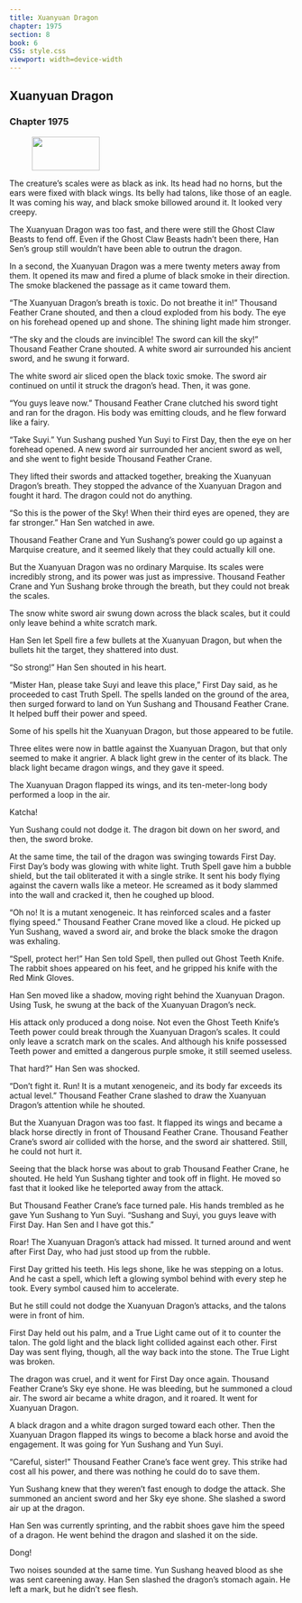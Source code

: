```yaml
---
title: Xuanyuan Dragon
chapter: 1975
section: 8
book: 6
CSS: style.css
viewport: width=device-width
---
```


## Xuanyuan Dragon

### Chapter 1975

<figure>
	<img src="../Images/gem.gif" alt="" id="gem" width="120" height="60" />
</figure>

The creature’s scales were as black as ink. Its head had no horns, but the ears were fixed with black wings. Its belly had talons, like those of an eagle. It was coming his way, and black smoke billowed around it. It looked very creepy.

The Xuanyuan Dragon was too fast, and there were still the Ghost Claw Beasts to fend off. Even if the Ghost Claw Beasts hadn’t been there, Han Sen’s group still wouldn’t have been able to outrun the dragon.

In a second, the Xuanyuan Dragon was a mere twenty meters away from them. It opened its maw and fired a plume of black smoke in their direction. The smoke blackened the passage as it came toward them.

“The Xuanyuan Dragon’s breath is toxic. Do not breathe it in!” Thousand Feather Crane shouted, and then a cloud exploded from his body. The eye on his forehead opened up and shone. The shining light made him stronger.

“The sky and the clouds are invincible! The sword can kill the sky!” Thousand Feather Crane shouted. A white sword air surrounded his ancient sword, and he swung it forward.

The white sword air sliced open the black toxic smoke. The sword air continued on until it struck the dragon’s head. Then, it was gone.

“You guys leave now.” Thousand Feather Crane clutched his sword tight and ran for the dragon. His body was emitting clouds, and he flew forward like a fairy.

“Take Suyi.” Yun Sushang pushed Yun Suyi to First Day, then the eye on her forehead opened. A new sword air surrounded her ancient sword as well, and she went to fight beside Thousand Feather Crane.

They lifted their swords and attacked together, breaking the Xuanyuan Dragon’s breath. They stopped the advance of the Xuanyuan Dragon and fought it hard. The dragon could not do anything.

“So this is the power of the Sky! When their third eyes are opened, they are far stronger.” Han Sen watched in awe.

Thousand Feather Crane and Yun Sushang’s power could go up against a Marquise creature, and it seemed likely that they could actually kill one.

But the Xuanyuan Dragon was no ordinary Marquise. Its scales were incredibly strong, and its power was just as impressive. Thousand Feather Crane and Yun Sushang broke through the breath, but they could not break the scales.

The snow white sword air swung down across the black scales, but it could only leave behind a white scratch mark.

Han Sen let Spell fire a few bullets at the Xuanyuan Dragon, but when the bullets hit the target, they shattered into dust.

“So strong!” Han Sen shouted in his heart.

“Mister Han, please take Suyi and leave this place,” First Day said, as he proceeded to cast Truth Spell. The spells landed on the ground of the area, then surged forward to land on Yun Sushang and Thousand Feather Crane. It helped buff their power and speed.

Some of his spells hit the Xuanyuan Dragon, but those appeared to be futile.

Three elites were now in battle against the Xuanyuan Dragon, but that only seemed to make it angrier. A black light grew in the center of its black. The black light became dragon wings, and they gave it speed.

The Xuanyuan Dragon flapped its wings, and its ten-meter-long body performed a loop in the air.

Katcha!

Yun Sushang could not dodge it. The dragon bit down on her sword, and then, the sword broke.

At the same time, the tail of the dragon was swinging towards First Day. First Day’s body was glowing with white light. Truth Spell gave him a bubble shield, but the tail obliterated it with a single strike. It sent his body flying against the cavern walls like a meteor. He screamed as it body slammed into the wall and cracked it, then he coughed up blood.

“Oh no! It is a mutant xenogeneic. It has reinforced scales and a faster flying speed.” Thousand Feather Crane moved like a cloud. He picked up Yun Sushang, waved a sword air, and broke the black smoke the dragon was exhaling.

“Spell, protect her!” Han Sen told Spell, then pulled out Ghost Teeth Knife. The rabbit shoes appeared on his feet, and he gripped his knife with the Red Mink Gloves.

Han Sen moved like a shadow, moving right behind the Xuanyuan Dragon. Using Tusk, he swung at the back of the Xuanyuan Dragon’s neck.

His attack only produced a dong noise. Not even the Ghost Teeth Knife’s Teeth power could break through the Xuanyuan Dragon’s scales. It could only leave a scratch mark on the scales. And although his knife possessed Teeth power and emitted a dangerous purple smoke, it still seemed useless.

That hard?” Han Sen was shocked.

“Don’t fight it. Run! It is a mutant xenogeneic, and its body far exceeds its actual level.” Thousand Feather Crane slashed to draw the Xuanyuan Dragon’s attention while he shouted.

But the Xuanyuan Dragon was too fast. It flapped its wings and became a black horse directly in front of Thousand Feather Crane. Thousand Feather Crane’s sword air collided with the horse, and the sword air shattered. Still, he could not hurt it.

Seeing that the black horse was about to grab Thousand Feather Crane, he shouted. He held Yun Sushang tighter and took off in flight. He moved so fast that it looked like he teleported away from the attack.

But Thousand Feather Crane’s face turned pale. His hands trembled as he gave Yun Sushang to Yun Suyi. “Sushang and Suyi, you guys leave with First Day. Han Sen and I have got this.”

Roar! The Xuanyuan Dragon’s attack had missed. It turned around and went after First Day, who had just stood up from the rubble.

First Day gritted his teeth. His legs shone, like he was stepping on a lotus. And he cast a spell, which left a glowing symbol behind with every step he took. Every symbol caused him to accelerate.

But he still could not dodge the Xuanyuan Dragon’s attacks, and the talons were in front of him.

First Day held out his palm, and a True Light came out of it to counter the talon. The gold light and the black light collided against each other. First Day was sent flying, though, all the way back into the stone. The True Light was broken.

The dragon was cruel, and it went for First Day once again. Thousand Feather Crane’s Sky eye shone. He was bleeding, but he summoned a cloud air. The sword air became a white dragon, and it roared. It went for Xuanyuan Dragon.

A black dragon and a white dragon surged toward each other. Then the Xuanyuan Dragon flapped its wings to become a black horse and avoid the engagement. It was going for Yun Sushang and Yun Suyi.

“Careful, sister!” Thousand Feather Crane’s face went grey. This strike had cost all his power, and there was nothing he could do to save them.

Yun Sushang knew that they weren’t fast enough to dodge the attack. She summoned an ancient sword and her Sky eye shone. She slashed a sword air up at the dragon.

Han Sen was currently sprinting, and the rabbit shoes gave him the speed of a dragon. He went behind the dragon and slashed it on the side.

Dong!

Two noises sounded at the same time. Yun Sushang heaved blood as she was sent careening away. Han Sen slashed the dragon’s stomach again. He left a mark, but he didn’t see flesh.